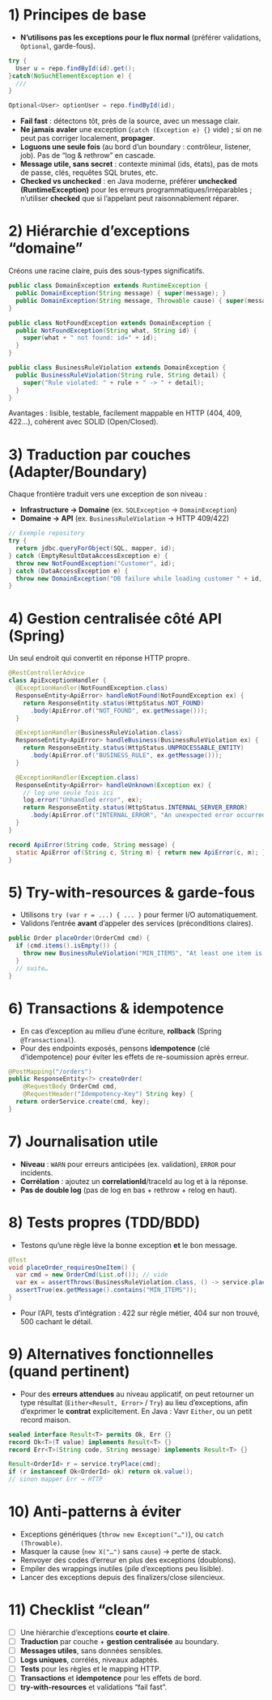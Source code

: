 # 1) Principes de base

* **N’utilisons pas les exceptions pour le flux normal** (préférer validations, `Optional`, garde-fous).

```java
try {
  User u = repo.findById(id).get();
}catch(NoSuchElementException e) {
  ///
}

Optional<User> optionUser = repo.findById(id);
```


* **Fail fast** : détectons tôt, près de la source, avec un message clair.
* **Ne jamais avaler** une exception (`catch (Exception e) {}` vide) ; si on ne peut pas corriger localement, **propager**.
* **Loguons une seule fois** (au bord d’un boundary : contrôleur, listener, job). Pas de “log & rethrow” en cascade.
* **Message utile, sans secret** : contexte minimal (ids, états), pas de mots de passe, clés, requêtes SQL brutes, etc.
* **Checked vs unchecked** : en Java moderne, préférer **unchecked (RuntimeException)** pour les erreurs programmatiques/irréparables ; n’utiliser **checked** que si l’appelant peut raisonnablement réparer.

# 2) Hiérarchie d’exceptions “domaine”

Créons une racine claire, puis des sous-types significatifs.

```java
public class DomainException extends RuntimeException {
  public DomainException(String message) { super(message); }
  public DomainException(String message, Throwable cause) { super(message, cause); }
}

public class NotFoundException extends DomainException {
  public NotFoundException(String what, String id) {
    super(what + " not found: id=" + id);
  }
}

public class BusinessRuleViolation extends DomainException {
  public BusinessRuleViolation(String rule, String detail) {
    super("Rule violated: " + rule + " -> " + detail);
  }
}
```

Avantages : lisible, testable, facilement mappable en HTTP (404, 409, 422…), cohérent avec SOLID (Open/Closed).

# 3) Traduction par couches (Adapter/Boundary)

Chaque frontière traduit vers une exception de son niveau :

* **Infrastructure → Domaine** (ex. `SQLException` → `DomainException`)
* **Domaine → API** (ex. `BusinessRuleViolation` → HTTP 409/422)

```java
// Exemple repository
try {
  return jdbc.queryForObject(SQL, mapper, id);
} catch (EmptyResultDataAccessException e) {
  throw new NotFoundException("Customer", id);
} catch (DataAccessException e) {
  throw new DomainException("DB failure while loading customer " + id, e);
}
```

# 4) Gestion centralisée côté API (Spring)

Un seul endroit qui convertit en réponse HTTP propre.

```java
@RestControllerAdvice
class ApiExceptionHandler {
  @ExceptionHandler(NotFoundException.class)
  ResponseEntity<ApiError> handleNotFound(NotFoundException ex) {
    return ResponseEntity.status(HttpStatus.NOT_FOUND)
      .body(ApiError.of("NOT_FOUND", ex.getMessage()));
  }

  @ExceptionHandler(BusinessRuleViolation.class)
  ResponseEntity<ApiError> handleBusiness(BusinessRuleViolation ex) {
    return ResponseEntity.status(HttpStatus.UNPROCESSABLE_ENTITY)
      .body(ApiError.of("BUSINESS_RULE", ex.getMessage()));
  }

  @ExceptionHandler(Exception.class)
  ResponseEntity<ApiError> handleUnknown(Exception ex) {
    // log une seule fois ici
    log.error("Unhandled error", ex);
    return ResponseEntity.status(HttpStatus.INTERNAL_SERVER_ERROR)
      .body(ApiError.of("INTERNAL_ERROR", "An unexpected error occurred."));
  }
}

record ApiError(String code, String message) {
  static ApiError of(String c, String m) { return new ApiError(c, m); }
}
```

# 5) Try-with-resources & garde-fous

* Utilisons `try (var r = ...) { ... }` pour fermer I/O automatiquement.
* Validons l’entrée **avant** d’appeler des services (préconditions claires).

```java
public Order placeOrder(OrderCmd cmd) {
  if (cmd.items().isEmpty()) {
    throw new BusinessRuleViolation("MIN_ITEMS", "At least one item is required");
  }
  // suite…
}
```

# 6) Transactions & idempotence

* En cas d’exception au milieu d’une écriture, **rollback** (Spring `@Transactional`).
* Pour des endpoints exposés, pensons **idempotence** (clé d’idempotence) pour éviter les effets de re-soumission après erreur.

```java
@PostMapping("/orders")
public ResponseEntity<?> createOrder(
    @RequestBody OrderCmd cmd,
    @RequestHeader("Idempotency-Key") String key) {
  return orderService.create(cmd, key);
}
```

# 7) Journalisation utile

* **Niveau** : `WARN` pour erreurs anticipées (ex. validation), `ERROR` pour incidents.
* **Corrélation** : ajoutez un **correlationId**/traceId au log et à la réponse.
* **Pas de double log** (pas de log en bas + rethrow + relog en haut).

# 8) Tests propres (TDD/BDD)

* Testons qu’une règle lève la bonne exception **et** le bon message.

```java
@Test
void placeOrder_requiresOneItem() {
  var cmd = new OrderCmd(List.of()); // vide
  var ex = assertThrows(BusinessRuleViolation.class, () -> service.placeOrder(cmd));
  assertTrue(ex.getMessage().contains("MIN_ITEMS"));
}
```

* Pour l’API, tests d’intégration : 422 sur règle métier, 404 sur non trouvé, 500 cachant le détail.

# 9) Alternatives fonctionnelles (quand pertinent)

* Pour des **erreurs attendues** au niveau applicatif, on peut retourner un type résultat (`Either<Result, Error>` / `Try`) au lieu d’exceptions, afin d’exprimer le **contrat** explicitement. En Java : Vavr `Either`, ou un petit record maison.

```java
sealed interface Result<T> permits Ok, Err {}
record Ok<T>(T value) implements Result<T> {}
record Err<T>(String code, String message) implements Result<T> {}

Result<OrderId> r = service.tryPlace(cmd);
if (r instanceof Ok<OrderId> ok) return ok.value();
// sinon mapper Err → HTTP
```

# 10) Anti-patterns à éviter

* Exceptions génériques (`throw new Exception("…")`), ou `catch (Throwable)`.
* Masquer la cause (`new X("…")` sans `cause`) → perte de stack.
* Renvoyer des codes d’erreur en plus des exceptions (doublons).
* Empiler des wrappings inutiles (pile d’exceptions peu lisible).
* Lancer des exceptions depuis des finalizers/close silencieux.

# 11) Checklist “clean”

* [ ] Une hiérarchie d’exceptions **courte et claire**.
* [ ] **Traduction** par couche + **gestion centralisée** au boundary.
* [ ] **Messages utiles**, sans données sensibles.
* [ ] **Logs uniques**, corrélés, niveaux adaptés.
* [ ] **Tests** pour les règles et le mapping HTTP.
* [ ] **Transactions** et **idempotence** pour les effets de bord.
* [ ] **try-with-resources** et validations “fail fast”.
